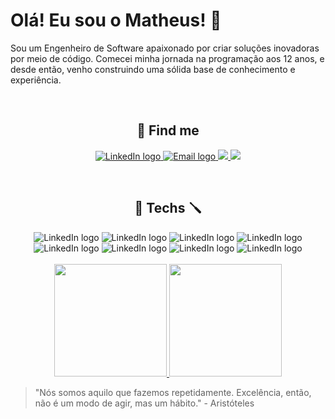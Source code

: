 # Olá! Eu sou o Matheus! :vulcan_salute:

Sou um Engenheiro de Software apaixonado por criar soluções inovadoras por meio de código. Comecei minha jornada na programação aos 12 anos, e desde então, venho construindo uma sólida base de conhecimento e experiência.

<br />
 
<h2 align='center'>📧 Find me </h2>
<p align='center'>
 <a href = "https://www.linkedin.com/in/matheus-antonio-us/">
  <img src="https://img.shields.io/badge/-LinkedIn-%230077B5?style=for-the-badge&logo=linkedin&logoColor=white" alt="LinkedIn logo" />
 </a>
 <a href="mailto:matheus.antonio@hotmail.com">
  <img src="https://img.shields.io/badge/Gmail-D14836?style=for-the-badge&logo=gmail&logoColor=white" alt="Email logo" />
 </a>
 <a href="https://www.youtube.com/channel/UCCe8rx30_1ZJ6M4oPzSJHiA">
  <img src="https://img.shields.io/badge/YouTube-FF0000?style=for-the-badge&logo=youtube&logoColor=white">
 </a>
 <a href="https://www.bzenky.dev">
  <img src="https://img.shields.io/badge/website-000000?style=for-the-badge&logo=About.me&logoColor=white">
 </a>
</p>

<br />
<h2 align='center'>🔧 Techs 🪛</h2>
<div align='center'>
 <img src="https://img.shields.io/badge/JavaScript-323330?style=for-the-badge&logo=javascript&logoColor=F7DF1E" alt="LinkedIn logo" />
 <img src="https://img.shields.io/badge/TypeScript-007ACC?style=for-the-badge&logo=typescript&logoColor=white" alt="LinkedIn logo" />
 <img src="https://img.shields.io/badge/NodeJs-323330?style=for-the-badge&logo=node&logoColor=F7DF1E" alt="LinkedIn logo" />
 <img src="https://img.shields.io/badge/React-20232A?style=for-the-badge&logo=react&logoColor=61DAFB" alt="LinkedIn logo" />
 <img src="https://img.shields.io/badge/React_Native-20232A?style=for-the-badge&logo=react&logoColor=61DAFB" alt="LinkedIn logo" />
 <img src="https://img.shields.io/badge/next.js-000000?style=for-the-badge&logo=nextdotjs&logoColor=white" alt="LinkedIn logo" />
 <img src="https://img.shields.io/badge/styled--components-DB7093?style=for-the-badge&logo=styled-components&logoColor=white" alt="LinkedIn logo" />
 <img src="https://img.shields.io/badge/GIT-E44C30?style=for-the-badge&logo=git&logoColor=white" alt="LinkedIn logo" />
</div>
<br />
 <div align='center'> 
  <a href="https://github.com/matheusantoni0">
   <img height="180em" src="https://github-readme-stats.vercel.app/api?username=bzenky&show_icons=true&theme=tokyonight&include_all_commits=true&count_private=true"/>
   <img height="180em" src="https://github-readme-stats.vercel.app/api/top-langs/?username=bzenky&layout=compact&theme=tokyonight&langs_count=5" />
  </a>
</div>

> "Nós somos aquilo que fazemos repetidamente. Excelência, então, não é um modo de agir, mas um hábito." - Aristóteles
